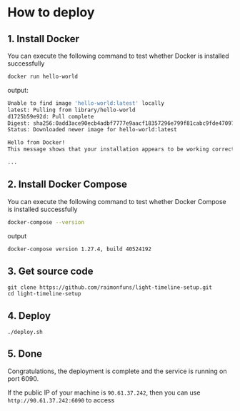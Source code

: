 # How to deploy

## 1. Install Docker

You can execute the following command to test whether Docker is installed successfully

```bash
docker run hello-world
```

output:

```bash
Unable to find image 'hello-world:latest' locally
latest: Pulling from library/hello-world
d1725b59e92d: Pull complete
Digest: sha256:0add3ace90ecb4adbf7777e9aacf18357296e799f81cabc9fde470971e499788
Status: Downloaded newer image for hello-world:latest

Hello from Docker!
This message shows that your installation appears to be working correctly.

...
```

## 2. Install Docker Compose

You can execute the following command to test whether Docker Compose is installed successfully

```bash
docker-compose --version
```

output

```bash
docker-compose version 1.27.4, build 40524192
```

## 3. Get source code

```
git clone https://github.com/raimonfuns/light-timeline-setup.git
cd light-timeline-setup
```

## 4. Deploy

```
./deploy.sh
```

## 5. Done

Congratulations, the deployment is complete and the service is running on port 6090.

If the public IP of your machine is `90.61.37.242`, then you can use `http://90.61.37.242:6090` to access